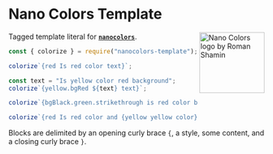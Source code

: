 # Nano Colors Template

<img align="right" width="128" height="120"
     src="https://github.com/ai/nanocolors/blob/main/img/logo.svg"
     title="Nano Colors logo by Roman Shamin">

Tagged template literal for [**`nanocolors`**](https://github.com/ai/nanocolors).

```js
const { colorize } = require("nanocolors-template");

colorize`{red Is red color text}`;

const text = "Is yellow color red background";
colorize`{yellow.bgRed ${text} text}`;

colorize`{bgBlack.green.strikethrough is red color black background strikethrough text}`;

colorize`{red Is red color and {yellow yellow color} text}`;
```

Blocks are delimited by an opening curly brace `{`, a style, some content, and a closing curly brace `}`.
